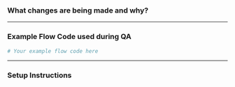 <!-- Thanks for submitting a Pull Request to kestra. To help us review your contribution, please follow the guidelines below:

- Make sure that your commits follow the [conventional commits](https://www.conventionalcommits.org/en/v1.0.0/) specification e.g. `feat(ui): add new button to the toolbar` or `fix(core): fix a bug in the scheduler` or `docs: update the README.md`. This will help us automatically generate the changelog.
- The title should briefly summarize the proposed changes.
- Provide a short overview of the change and the value it adds.
- Share a flow example to help the reviewer understand and QA the change.
- Use "close" to automatically close an issue. For example, `close #1234` will close issue #1234. -->

### What changes are being made and why?
<!-- Please include a brief summary of the changes included in this PR. Address any issues or feature requests that this PR resolves e.g. closes #1234. -->

---

### Example Flow Code used during QA

<!-- Include example code that shows how this PR has been QAed. The code should present a complete yet easily reproducible flow. This can be the same flow you used during your QA process.

Note that this is not a replacement for unit tests but rather a way to demonstrate how the changes integrate with the live system, as an end-user would experience it. -->

```yaml
# Your example flow code here
```

---

### Setup Instructions

<!--If there are any setup requirements like API keys or trial accounts, kindly include brief bullet points outlining the setup process below.

- [External System Documentation](#)
- Steps to set up the necessary resources

If there are no setup requirements, you can remove this section.

Thank you for your contribution. ❤️  -->
